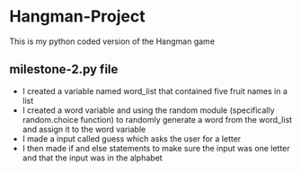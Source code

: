 # Hangman-Project
This is my python coded version of the Hangman game 

## milestone-2.py file
- I created a variable named word_list that contained five fruit names in a list
- I created a word variable and using the random module (specifically random.choice function) to randomly generate a word from the word_list and assign it to the word variable 
- I made a input called guess which asks the user for a letter 
- I then made if and else statements to make sure the input was one letter and that the input was in the alphabet
